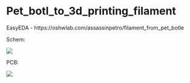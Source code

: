 # Pet_botl_to_3d_printing_filament
<p>EasyEDA - https://oshwlab.com/assassinpetro/filament_from_pet_botle</p>
<p>Schem:</p>

![](https://image.easyeda.com/histories/65d305fe6a0b47bcb55665e5702b0623.png)

<p>PCB:</p>

![](https://image.easyeda.com/histories/d8fe42c36b43493ea63e3e388de7003d.png)
